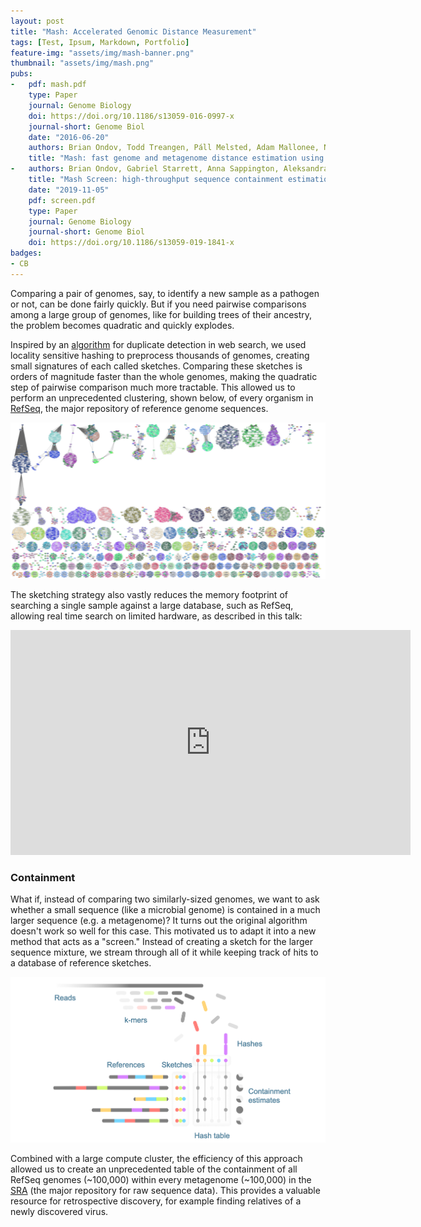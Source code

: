 ```yaml
---
layout: post
title: "Mash: Accelerated Genomic Distance Measurement"
tags: [Test, Ipsum, Markdown, Portfolio]
feature-img: "assets/img/mash-banner.png"
thumbnail: "assets/img/mash.png"
pubs:
-   pdf: mash.pdf
    type: Paper
    journal: Genome Biology
    doi: https://doi.org/10.1186/s13059-016-0997-x
    journal-short: Genome Biol
    date: "2016-06-20"
    authors: Brian Ondov, Todd Treangen, Páll Melsted, Adam Mallonee, Nicholas Bergman, Sergey Koren, Adam Phillippy
    title: "Mash: fast genome and metagenome distance estimation using MinHash"
-   authors: Brian Ondov, Gabriel Starrett, Anna Sappington, Aleksandra Kostic, Sergey Koren, Christopher Buck, Adam Phillippy
    title: "Mash Screen: high-throughput sequence containment estimation for genome discovery"
    date: "2019-11-05"
    pdf: screen.pdf
    type: Paper
    journal: Genome Biology
    journal-short: Genome Biol
    doi: https://doi.org/10.1186/s13059-019-1841-x
badges:
- CB
---
```


Comparing a pair of genomes, say, to identify a new sample as a pathogen or not,
can be done fairly quickly. But if you need pairwise comparisons among a large
group of genomes, like for building trees of their ancestry, the problem becomes
quadratic and quickly explodes.

Inspired by an [algorithm](https://doi.org/10.1109/SEQUEN.1997.666900) for
duplicate detection in web search, we used locality sensitive hashing to
preprocess thousands of genomes, creating small signatures of each called
sketches. Comparing these sketches is orders of magnitude faster than the whole
genomes, making the quadratic step of pairwise comparison much more tractable.
This allowed us to perform an unprecedented clustering, shown below, of every
organism in [RefSeq](https://www.ncbi.nlm.nih.gov/refseq/), the major repository
of reference genome sequences.

<img style="margin:auto;" src="/assets/img/mash.png"/>

The sketching strategy also vastly reduces the memory footprint of
searching a single sample against a large database, such as RefSeq, allowing
real time search on limited hardware, as described in this talk:

<iframe src="https://player.vimeo.com/video/148872250?title=0&byline=0&portrait=0" width="640" height="360" frameborder="0" webkitallowfullscreen mozallowfullscreen allowfullscreen></iframe>

### Containment ###

What if, instead of comparing two similarly-sized genomes, we want to ask
whether a small sequence (like a microbial genome) is contained in a much larger
sequence (e.g. a metagenome)? It turns out the original algorithm doesn't work
so well for this case. This motivated us to adapt it into a new method that acts
as a "screen." Instead of creating a sketch for the larger sequence mixture, we
stream through all of it while keeping track of hits to a database of reference
sketches.

<img style="margin:auto;" src="/assets/img/screen.png"/>

Combined with a large compute cluster, the efficiency of this approach allowed
us to create an unprecedented table of the containment of all RefSeq genomes
(~100,000) within every metagenome (~100,000) in the [SRA](https://www.ncbi.nlm.nih.gov/sra)
(the major repository for raw sequence data). This provides a valuable resource
for retrospective discovery, for example finding relatives of a newly discovered
virus.
